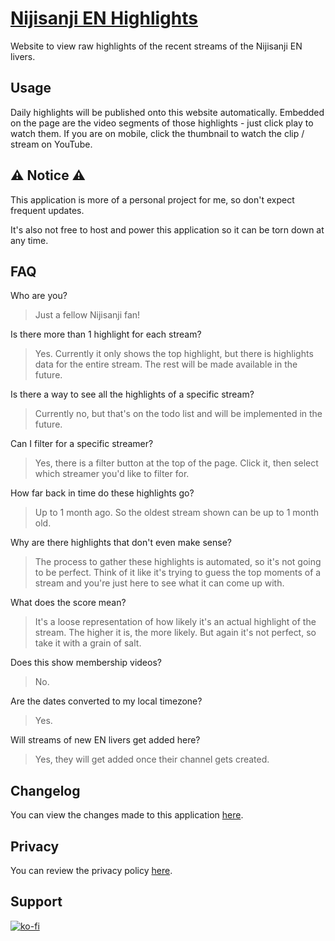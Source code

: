 # [Nijisanji EN Highlights](https://nijisanji-en-highlights.com)

Website to view raw highlights of the recent streams of the Nijisanji EN livers.

## Usage

Daily highlights will be published onto this website automatically. Embedded on the page are the video segments of those highlights - just click play to watch them. If you are on mobile, click the thumbnail to watch the clip / stream on YouTube.

## ⚠️ Notice ⚠️

This application is more of a personal project for me, so don't expect frequent updates.

It's also not free to host and power this application so it can be torn down at any time.

## FAQ

Who are you?
> Just a fellow Nijisanji fan!

Is there more than 1 highlight for each stream?
> Yes. Currently it only shows the top highlight, but there is highlights data for the entire stream. The rest will be made available in the future.

Is there a way to see all the highlights of a specific stream?
> Currently no, but that's on the todo list and will be implemented in the future.

Can I filter for a specific streamer?
> Yes, there is a filter button at the top of the page. Click it, then select which streamer you'd like to filter for.

How far back in time do these highlights go?
> Up to 1 month ago. So the oldest stream shown can be up to 1 month old.

Why are there highlights that don't even make sense?
> The process to gather these highlights is automated, so it's not going to be perfect. Think of it like it's trying to guess the top moments of a stream and you're just here to see what it can come up with.

What does the score mean?
> It's a loose representation of how likely it's an actual highlight of the stream. The higher it is, the more likely. But again it's not perfect, so take it with a grain of salt.

Does this show membership videos?
> No.

Are the dates converted to my local timezone?
> Yes.

Will streams of new EN livers get added here?
> Yes, they will get added once their channel gets created.

## Changelog

You can view the changes made to this application [here](https://github.com/clovenski/nijisanji-en-highlights/blob/main/assets/CHANGELOG.md).

## Privacy

You can review the privacy policy [here](https://github.com/clovenski/nijisanji-en-highlights/blob/main/assets/PrivacyPolicy.md).

## Support

[![ko-fi](https://ko-fi.com/img/githubbutton_sm.svg)](https://ko-fi.com/W7W34N0W3)
